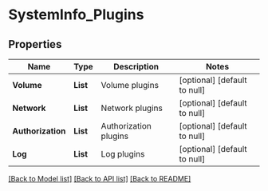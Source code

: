# SystemInfo_Plugins
## Properties

| Name | Type | Description | Notes |
|------------ | ------------- | ------------- | -------------|
| **Volume** | **List** | Volume plugins | [optional] [default to null] |
| **Network** | **List** | Network plugins | [optional] [default to null] |
| **Authorization** | **List** | Authorization plugins | [optional] [default to null] |
| **Log** | **List** | Log plugins | [optional] [default to null] |

[[Back to Model list]](../README.md#documentation-for-models) [[Back to API list]](../README.md#documentation-for-api-endpoints) [[Back to README]](../README.md)

